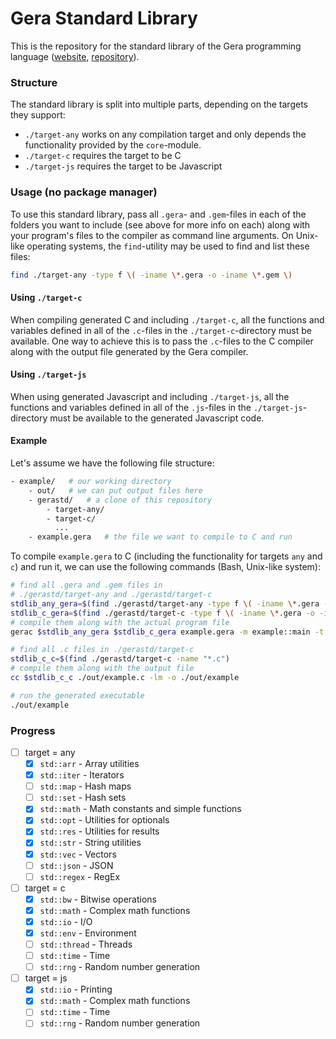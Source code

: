 # Gera Standard Library

This is the repository for the standard library of the Gera programming language ([website](https://geralang.netlify.app), [repository](https://github.com/typesafeschwalbe/gerac)).

### Structure

The standard library is split into multiple parts, depending on the targets they support:
- `./target-any` works on any compilation target and only depends the functionality provided by the `core`-module.
- `./target-c` requires the target to be C
- `./target-js` requires the target to be Javascript

### Usage (no package manager)

To use this standard library, pass all `.gera`- and `.gem`-files in each of the folders you want to include (see above for more info on each) along with your program's files to the compiler as command line arguments.
On Unix-like operating systems, the `find`-utility may be used to find and list these files:
```bash
find ./target-any -type f \( -iname \*.gera -o -iname \*.gem \)
```

#### Using `./target-c`

When compiling generated C and including `./target-c`, all the functions and variables defined in all of the `.c`-files in the `./target-c`-directory must be available. One way to achieve this is to pass the `.c`-files to the C compiler along with the output file generated by the Gera compiler.

#### Using `./target-js`

When using generated Javascript and including `./target-js`, all the functions and variables defined in all of the `.js`-files in the `./target-js`-directory must be available to the generated Javascript code.

#### Example

Let's assume we have the following file structure:
```bash
- example/   # our working directory
    - out/   # we can put output files here
    - gerastd/   # a clone of this repository
        - target-any/
        - target-c/
          ...
    - example.gera   # the file we want to compile to C and run
```
To compile `example.gera` to C (including the functionality for targets `any` and `c`) and run it, we can use the following commands (Bash, Unix-like system):
```bash
# find all .gera and .gem files in
# ./gerastd/target-any and ./gerastd/target-c
stdlib_any_gera=$(find ./gerastd/target-any -type f \( -iname \*.gera -o -iname \*.gem \))
stdlib_c_gera=$(find ./gerastd/target-c -type f \( -iname \*.gera -o -iname \*.gem \))
# compile them along with the actual program file
gerac $stdlib_any_gera $stdlib_c_gera example.gera -m example::main -t c -o ./out/example.c

# find all .c files in ./gerastd/target-c
stdlib_c_c=$(find ./gerastd/target-c -name "*.c")
# compile them along with the output file
cc $stdlib_c_c ./out/example.c -lm -o ./out/example

# run the generated executable
./out/example
```

### Progress

- [ ] target = any
    - [x] `std::arr` - Array utilities
    - [x] `std::iter` - Iterators
    - [ ] `std::map` - Hash maps
    - [ ] `std::set` - Hash sets
    - [x] `std::math` - Math constants and simple functions
    - [x] `std::opt` - Utilities for optionals
    - [x] `std::res` - Utilities for results
    - [x] `std::str` - String utilities
    - [x] `std::vec` - Vectors
    - [ ] `std::json` - JSON
    - [ ] `std::regex` - RegEx
- [ ] target = c
    - [x] `std::bw` - Bitwise operations
    - [x] `std::math` - Complex math functions
    - [x] `std::io` - I/O
    - [x] `std::env` - Environment
    - [ ] `std::thread` - Threads
    - [ ] `std::time` - Time
    - [ ] `std::rng` - Random number generation
- [ ] target = js
    - [x] `std::io` - Printing
    - [x] `std::math` - Complex math functions
    - [ ] `std::time` - Time
    - [ ] `std::rng` - Random number generation 

